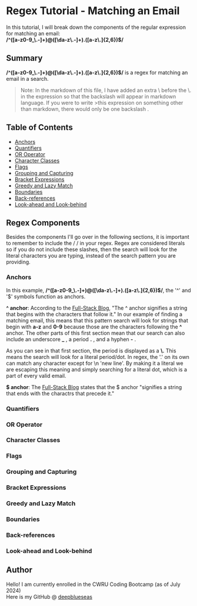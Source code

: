 # Regex Tutorial - Matching an Email

In this tutorial, I will break down the components of the regular expression for matching an email: <br> **/^([a-z0-9_\\.-]+)@([\da-z\\.-]+)\.([a-z\\.]{2,6})$/**

## Summary

**/^([a-z0-9_\\.-]+)@([\da-z\\.-]+)\.([a-z\\.]{2,6})$/** is a regex for matching an email in a search. <br>

>Note: In the markdown of this file, I have added an extra \ before the \\. in the expression so that the backslash will appear in markdown language.  If you were to write >this expression on something other than markdown, there would only be one backslash .

## Table of Contents

- [Anchors](#anchors)
- [Quantifiers](#quantifiers)
- [OR Operator](#or-operator)
- [Character Classes](#character-classes)
- [Flags](#flags)
- [Grouping and Capturing](#grouping-and-capturing)
- [Bracket Expressions](#bracket-expressions)
- [Greedy and Lazy Match](#greedy-and-lazy-match)
- [Boundaries](#boundaries)
- [Back-references](#back-references)
- [Look-ahead and Look-behind](#look-ahead-and-look-behind)

## Regex Components

Besides the components I'll go over in the following sections, it is important to remember to include the / / in your regex.  Regex are considered literals so if you do not include these slashes, then the search will look for the literal characters you are typing, instead of the search pattern you are providing.

### Anchors

In this example, **/^([a-z0-9_\\.-]+)@([\da-z\\.-]+)\.([a-z\\.]{2,6})$/**, the '^' and '&#36;' symbols function as anchors. <br>

**^ anchor**: According to the [Full-Stack Blog](https://coding-boot-camp.github.io/full-stack/computer-science/regex-tutorial), "The ^ anchor signifies a string that begins with the characters that follow it."  In our example of finding a matching email, this means that this pattern search will look for strings that begin with **a-z** and **0-9** because those are the characters following the **^** anchor.  The other parts of this first section mean that our search can also include an underscore **_** , a period **.** , and a hyphen **-** . <br>

As you can see in that first section, the period is displayed as a **\\.**  This means the search will look for a literal period/dot.  In regex, the '.' on its own can match any character except for \n 'new line'.  By making it a literal we are escaping this meaning and simply searching for a literal dot, which is a part of every valid email. <br>

**&#36; anchor**: The [Full-Stack Blog](https://coding-boot-camp.github.io/full-stack/computer-science/regex-tutorial) states that the &#36; anchor "signifies a string that ends with the charactrs that precede it."

### Quantifiers

### OR Operator

### Character Classes

### Flags

### Grouping and Capturing

### Bracket Expressions

### Greedy and Lazy Match

### Boundaries

### Back-references

### Look-ahead and Look-behind

## Author

Hello! I am currently enrolled in the CWRU Coding Bootcamp (as of July 2024) <br>
Here is my GitHub @ [deepblueseas](https://github.com/deepblueseas)
